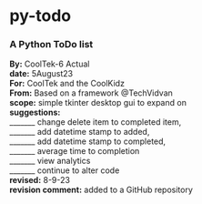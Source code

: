 # **py-todo**
### A Python ToDo list<br>
**By:** CoolTek-6 Actual<br>
**date:** 5August23<br>
**For:** CoolTek and the CoolKidz<br>
**From:** Based on a framework @TechVidvan<br>
**scope:** simple tkinter desktop gui to expand on<br>
**suggestions:**<br>
_______ change delete item to completed item,<br>
_______ add datetime stamp to added,<br>
_______ add datetime stamp to completed,<br>
_______ average time to completion<br>
_______ view analytics<br>
_______ continue to alter code<br>
**revised:** 8-9-23 <br>
**revision comment:** added to a GitHub repository<br>

